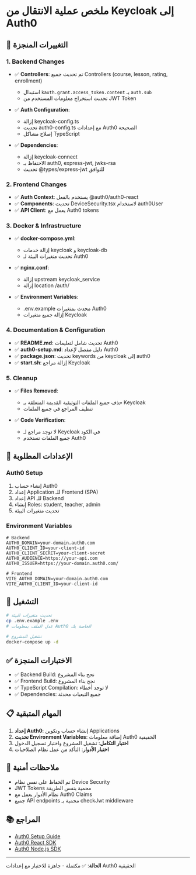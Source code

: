 # ملخص عملية الانتقال من Keycloak إلى Auth0

## 🔄 التغييرات المنجزة

### 1. Backend Changes
- ✅ **Controllers**: تم تحديث جميع Controllers (course, lesson, rating, enrollment)
  - استبدال `kauth.grant.access_token.content` بـ `auth.sub`
  - تحديث استخراج معلومات المستخدم من JWT Token
  
- ✅ **Auth Configuration**: 
  - إزالة keycloak-config.ts
  - تحديث auth0-config.ts مع إعدادات Auth0 الصحيحة
  - إصلاح مشاكل TypeScript

- ✅ **Dependencies**: 
  - إزالة keycloak-connect
  - الاحتفاظ بـ auth0, express-jwt, jwks-rsa
  - تحديث @types/express-jwt للتوافق

### 2. Frontend Changes
- ✅ **Auth Context**: يستخدم بالفعل @auth0/auth0-react
- ✅ **Components**: تحديث DeviceSecurity.tsx لاستخدام auth0User
- ✅ **API Client**: يعمل مع Auth0 tokens

### 3. Docker & Infrastructure
- ✅ **docker-compose.yml**: 
  - إزالة خدمات keycloak و keycloak-db
  - تحديث متغيرات البيئة لـ Auth0
  
- ✅ **nginx.conf**: 
  - إزالة upstream keycloak_service
  - إزالة location /auth/
  
- ✅ **Environment Variables**:
  - .env.example محدث بمتغيرات Auth0
  - إزالة جميع متغيرات Keycloak

### 4. Documentation & Configuration
- ✅ **README.md**: تحديث شامل لتعليمات Auth0
- ✅ **auth0-setup.md**: دليل مفصل لإعداد Auth0
- ✅ **package.json**: تحديث keywords من keycloak إلى auth0
- ✅ **start.sh**: إزالة مراجع Keycloak

### 5. Cleanup
- ✅ **Files Removed**: 
  - حذف جميع الملفات التوثيقية القديمة المتعلقة بـ Keycloak
  - تنظيف المراجع في جميع الملفات
  
- ✅ **Code Verification**: 
  - لا توجد مراجع لـ Keycloak في الكود
  - جميع الملفات تستخدم Auth0

## 🔧 الإعدادات المطلوبة

### Auth0 Setup
1. إنشاء حساب Auth0
2. إعداد Application للـ Frontend (SPA)
3. إعداد API للـ Backend
4. إنشاء Roles: student, teacher, admin
5. تحديث متغيرات البيئة

### Environment Variables
```env
# Backend
AUTH0_DOMAIN=your-domain.auth0.com
AUTH0_CLIENT_ID=your-client-id
AUTH0_CLIENT_SECRET=your-client-secret
AUTH0_AUDIENCE=https://your-api.com
AUTH0_ISSUER=https://your-domain.auth0.com/

# Frontend
VITE_AUTH0_DOMAIN=your-domain.auth0.com
VITE_AUTH0_CLIENT_ID=your-client-id
```

## 🚀 التشغيل

```bash
# تحديث متغيرات البيئة
cp .env.example .env
# عدل الملف بمعلومات Auth0 الخاصة بك

# تشغيل المشروع
docker-compose up -d
```

## ✅ الاختبارات المنجزة

- ✅ Backend Build: نجح بناء المشروع
- ✅ Frontend Build: نجح بناء المشروع
- ✅ TypeScript Compilation: لا توجد أخطاء
- ✅ Dependencies: جميع التبعيات محدثة

## 📋 المهام المتبقية

1. **إعداد Auth0**: إنشاء حساب وتكوين Applications
2. **تحديث Environment Variables**: إضافة معلومات Auth0 الحقيقية
3. **اختبار التكامل**: تشغيل المشروع واختبار تسجيل الدخول
4. **اختبار الأدوار**: التأكد من عمل نظام الصلاحيات

## 🔐 ملاحظات أمنية

- تم الحفاظ على نفس نظام Device Security
- JWT Tokens محمية بنفس الطريقة
- نظام الأدوار يعمل مع Auth0 Claims
- جميع API endpoints محمية بـ checkJwt middleware

## 📚 المراجع

- [Auth0 Setup Guide](./auth0-setup.md)
- [Auth0 React SDK](https://auth0.com/docs/libraries/auth0-react)
- [Auth0 Node.js SDK](https://auth0.com/docs/libraries/auth0-node)

---

**الحالة**: ✅ مكتملة - جاهزة للاختبار مع إعدادات Auth0 الحقيقية